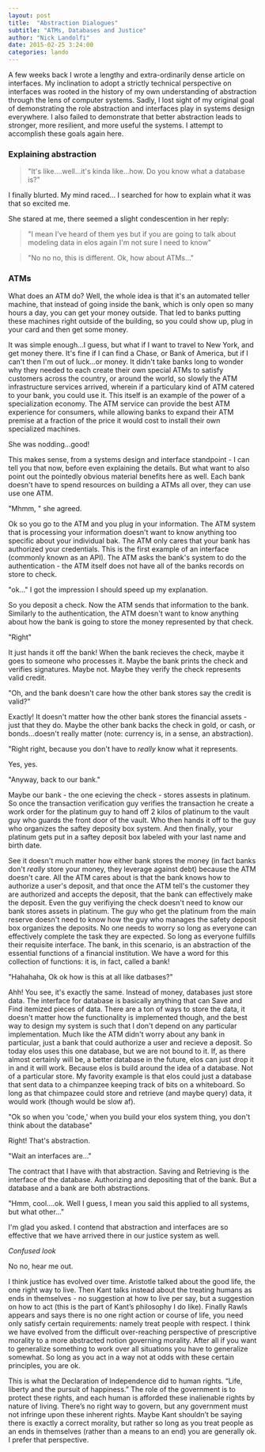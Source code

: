 ```yaml
---
layout: post
title:  "Abstraction Dialogues"
subtitle: "ATMs, Databases and Justice"
author: "Nick Landolfi"
date: 2015-02-25 3:24:00
categories: lando
---
```


A few weeks back I wrote a lengthy and extra-ordinarily dense article on interfaces. My inclination to adopt a strictly technical perspective on interfaces was rooted in the history of my own understanding of abstraction through the lens of computer systems. Sadly, I lost sight of my original goal of demonstrating the role abstraction and interfaces play in systems design everywhere. I also failed to demonstrate that better abstraction leads to stronger, more resilient, and more useful the systems. I attempt to accomplish these goals again here.

### Explaining abstraction

>"It's like....well...it's kinda like...how. Do you know what a database is?"

I finally blurted. My mind raced... I searched for how to explain what it was that so excited me.

She stared at me, there seemed a slight condescention in her reply:

> "I mean I've heard of them yes but if you are going to talk about modeling data in elos again I'm not sure I need to know"

> "No no no, this is different. Ok, how about ATMs..."

### ATMs

What does an ATM do? Well, the whole idea is that it's an automated teller machine, that instead of going inside the bank, which is only open so many hours a day, you can get your money outside. That led to banks putting these machines right outside of the building, so you could show up, plug in your card and then get some money.

It was simple enough...I guess, but what if I want to travel to New York, and get money there. It's fine if I can find a Chase, or Bank of America, but if I can't then I'm out of luck...or money. It didn't take banks long to wonder why they needed to each create their own special ATMs to satisfy customers across the country, or around the world, so slowly the ATM infrastructure services arrived, wherein if a particulary kind of ATM catered to your bank, you could use it. This itself is an example of the power of a specialization economy. The ATM service can provide the best ATM experience for consumers, while allowing banks to expand their ATM premise at a fraction of the price it would cost to install their own specialized machines.

She was nodding...good!

This makes sense, from a systems design and interface standpoint - I can tell you that now, before even explaining the details. But what want to also point out the pointedly obvious material benefits here as well. Each bank doesn't have to spend resources on building a ATMs all over, they can use use one ATM.

"Mhmm, " she agreed.

Ok so you go to the ATM and you plug in your information. The ATM system that is processing your information doesn't want to know anything too specific about your individual bak. The ATM only cares that your bank has authorized your credentials. This is the first example of an interface (commonly known as an API). The ATM asks the bank's system to do the authentication - the ATM itself does not have all of the banks records on store to check.

"ok..." I got the impression I should speed up my explanation.

So you deposit a check. Now the ATM sends that information to the bank. Similarly to the authentication, the ATM doesn't want to know anything about how the bank is going to store the money represented by that check.

"Right"


It just hands it off the bank! When the bank recieves the check, maybe it goes to someone who processes it. Maybe the bank prints the check and verifies signatures. Maybe not. Maybe they verify the check represents valid credit.

"Oh, and the bank doesn't care how the other bank stores say the credit is valid?"

Exactly! It doesn't matter how the other bank stores the financial assets - just that they do. Maybe the other bank backs the check in gold, or cash, or bonds...doesn't really matter (note: currency is, in a sense, an abstraction).

"Right right, because you don't have to _really_ know what it represents.

Yes, yes.

"Anyway, back to our bank."

Maybe our bank - the one ecieving the check - stores assests in platinum. So once the transaction verification guy verifies the transaction he create a work order for the platinum guy to hand off 2 kilos of platinum to the vault guy who guards the front door of the vault. Who then hands it off to the guy who organizes the saftey deposity box system. And then finally, your platinum gets put in a saftey deposit box labeled with your last name and birth date.


See it doesn't much matter how either bank stores the money (in fact banks don't _really_ store your money, they leverage against debt) because the ATM doesn't care. All the ATM cares about is that the bank knows how to authorize a user's deposit, and that once the ATM tell's the customer they are authorized and accepts the deposit, that the bank can effectively make the deposit. Even the guy verifiying the check doesn't need to know our bank stores assets in platinum. The guy who get the platinum from the main reserve doesn't need to know how the guy who manages the safety deposit box organizes the deposits. No one needs to worry so long as everyone can effectively complete the task they are expected. So long as everyone fulfills their requisite interface. The bank, in this scenario, is an abstraction of the essential functions of a financial institution. We have a word for this collection of functions: it is, in fact, called a bank!

"Hahahaha, Ok ok how is this at all like datbases?"

Ahh! You see, it's exactly the same. Instead of money, databases just store data. The interface for database is basically anything that can Save and Find itemized pieces of data. There are a ton of ways to store the data, it doesn't matter how the functionality is implemented though, and the best way to design my system is such that I don't depend on any particular implementation. Much like the ATM didn't worry about any bank in particular, just a bank that could authorize a user and recieve a deposit. So today elos uses this one database, but we are not bound to it. If, as there almost certainly will be, a better database in the future, elos can just drop it in and it will work. Because elos is build around the idea of a database. Not of a particular store. My favority example is that elos could just a database that sent data to a chimpanzee keeping track of bits on a whiteboard. So long as that chimpazee could store and retrieve (and maybe query) data, it would work (though would be slow af).

"Ok so when you 'code,' when you build your elos system thing, you don't think about the database"

Right! That's abstraction.

"Wait an interfaces are..."

The contract that I have with that abstraction. Saving and Retrieving is the interface of the database. Authorizing and depositing that of the bank. But a database and  a bank are both abstractions.

"Hmm, cool....ok. Well I guess, I mean you said this applied to all systems, but what other..."

I'm glad you asked. I contend that abstraction and interfaces are so effective that we have arrived there in our justice system as well.

*Confused look*

No no, hear me out.

 I think justice has evolved over time. Aristotle talked about the good life, the one right way to live. Then Kant talks instead about the treating humans as ends in themselves - no suggestion at how to live per say, but a suggestion on how to act (this is the part of Kant’s philosophy I do like). Finally Rawls appears and says there is no one right action or course of life, you need only satisfy certain requirements: namely treat people with respect. I think we have evolved from the difficult over-reaching perspective of prescriptive morality to a more abstracted notion governing morality. After all if you want to generalize something to work over all situations you have to generalize somewhat. So long as you act in a way not at odds with these certain principles, you are ok.

 This is what the Declaration of Independence did to human rights. “Life, liberty and the pursuit of happiness.” The role of the government is to protect these rights, and each human is afforded these inalienable rights by nature of living. There’s no right way to govern, but any government must not infringe upon these inherent rights. Maybe Kant shouldn’t be saying there is exactly a correct morality, but rather so long as you treat people as an ends in themselves (rather than a means to an end) you are generally ok. I prefer that perspective.
